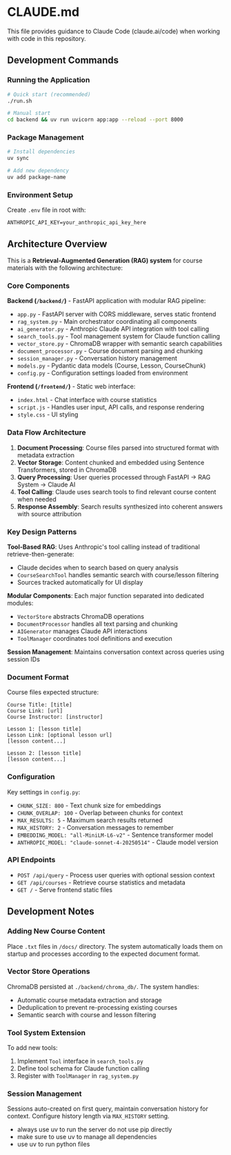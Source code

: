 # CLAUDE.md

This file provides guidance to Claude Code (claude.ai/code) when working with code in this repository.

## Development Commands

### Running the Application
```bash
# Quick start (recommended)
./run.sh

# Manual start 
cd backend && uv run uvicorn app:app --reload --port 8000
```

### Package Management
```bash
# Install dependencies
uv sync

# Add new dependency
uv add package-name
```

### Environment Setup
Create `.env` file in root with:
```
ANTHROPIC_API_KEY=your_anthropic_api_key_here
```

## Architecture Overview

This is a **Retrieval-Augmented Generation (RAG) system** for course materials with the following architecture:

### Core Components

**Backend (`/backend/`)** - FastAPI application with modular RAG pipeline:
- `app.py` - FastAPI server with CORS middleware, serves static frontend
- `rag_system.py` - Main orchestrator coordinating all components
- `ai_generator.py` - Anthropic Claude API integration with tool calling
- `search_tools.py` - Tool management system for Claude function calling
- `vector_store.py` - ChromaDB wrapper with semantic search capabilities  
- `document_processor.py` - Course document parsing and chunking
- `session_manager.py` - Conversation history management
- `models.py` - Pydantic data models (Course, Lesson, CourseChunk)
- `config.py` - Configuration settings loaded from environment

**Frontend (`/frontend/`)** - Static web interface:
- `index.html` - Chat interface with course statistics
- `script.js` - Handles user input, API calls, and response rendering
- `style.css` - UI styling

### Data Flow Architecture

1. **Document Processing**: Course files parsed into structured format with metadata extraction
2. **Vector Storage**: Content chunked and embedded using Sentence Transformers, stored in ChromaDB
3. **Query Processing**: User queries processed through FastAPI → RAG System → Claude AI
4. **Tool Calling**: Claude uses search tools to find relevant course content when needed
5. **Response Assembly**: Search results synthesized into coherent answers with source attribution

### Key Design Patterns

**Tool-Based RAG**: Uses Anthropic's tool calling instead of traditional retrieve-then-generate:
- Claude decides when to search based on query analysis
- `CourseSearchTool` handles semantic search with course/lesson filtering
- Sources tracked automatically for UI display

**Modular Components**: Each major function separated into dedicated modules:
- `VectorStore` abstracts ChromaDB operations
- `DocumentProcessor` handles all text parsing and chunking
- `AIGenerator` manages Claude API interactions
- `ToolManager` coordinates tool definitions and execution

**Session Management**: Maintains conversation context across queries using session IDs

### Document Format

Course files expected structure:
```
Course Title: [title]
Course Link: [url] 
Course Instructor: [instructor]

Lesson 1: [lesson title]
Lesson Link: [optional lesson url]
[lesson content...]

Lesson 2: [lesson title]
[lesson content...]
```

### Configuration

Key settings in `config.py`:
- `CHUNK_SIZE: 800` - Text chunk size for embeddings
- `CHUNK_OVERLAP: 100` - Overlap between chunks for context
- `MAX_RESULTS: 5` - Maximum search results returned
- `MAX_HISTORY: 2` - Conversation messages to remember
- `EMBEDDING_MODEL: "all-MiniLM-L6-v2"` - Sentence transformer model
- `ANTHROPIC_MODEL: "claude-sonnet-4-20250514"` - Claude model version

### API Endpoints

- `POST /api/query` - Process user queries with optional session context
- `GET /api/courses` - Retrieve course statistics and metadata
- `GET /` - Serve frontend static files

## Development Notes

### Adding New Course Content
Place `.txt` files in `/docs/` directory. The system automatically loads them on startup and processes according to the expected document format.

### Vector Store Operations  
ChromaDB persisted at `./backend/chroma_db/`. The system handles:
- Automatic course metadata extraction and storage
- Deduplication to prevent re-processing existing courses
- Semantic search with course and lesson filtering

### Tool System Extension
To add new tools:
1. Implement `Tool` interface in `search_tools.py`
2. Define tool schema for Claude function calling
3. Register with `ToolManager` in `rag_system.py`

### Session Management
Sessions auto-created on first query, maintain conversation history for context. Configure history length via `MAX_HISTORY` setting.
- always use uv to run the server do not use pip directly
- make sure to use uv to manage all dependencies
- use uv to run python files